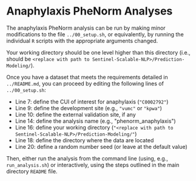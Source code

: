 # Anaphylaxis PheNorm Analyses

The anaphylaxis PheNorm analysis can be run by making minor modifications to the file `../00_setup.sh`, or equivalently, by running the individual `R` scripts with the appropriate arguments changed.

Your working directory should be one level higher than this directory (i.e., should be `<replace with path to Sentinel-Scalable-NLP>/Prediction-Modeling/`).

Once you have a dataset that meets the requirements detailed in `../README.md`, you can proceed by editing the following lines of `../00_setup.sh`:
* Line 7: define the CUI of interest for anaphylaxis (`"C0002792"`)
* Line 9: define the development site (e.g., `"vumc"` or `"kpwa"`)
* Line 10: define the external validation site, if any
* Line 14: define the analysis name (e.g., "phenorm_anaphylaxis")
* Line 16: define your working directory (`"<replace with path to Sentinel-Scalable-NLP>/Prediction-Modeling/"`)
* Line 18: define the directory where the data are located
* Line 20: define a random number seed (or leave at the default value)

Then, either run the analysis from the command line (using, e.g., `run_analysis.sh`) or interactively, using the steps outlined in the main directory `README` file.

